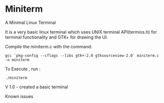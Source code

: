 # Miniterm

A Minimal Linux Terminal 

It is a very basic linux terminal which uses UNIX terminal API(termios.h) for terminal functionality and GTK+ for drawing the UI.

Compile the miniterm.c with the command:

``gcc `pkg-config --cflags --libs gtk+-2.0 gtksourceview-2.0` miniterm.c -o miniterm``

To Execute , run :

`./miniterm`

V 1.0 - created a basic terminal

Known issues
